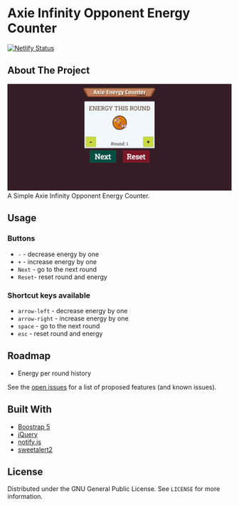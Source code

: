 # Axie Infinity Opponent Energy Counter

[![Netlify Status](https://api.netlify.com/api/v1/badges/cc515d74-87df-472c-a25d-35125cce76ca/deploy-status)](https://app.netlify.com/sites/axiefy-energy/deploys)

## About The Project
[![Product Name Screen Shot][product-screenshot]](#)
A Simple Axie Infinity Opponent Energy Counter.

## Usage

### Buttons
* `-` - decrease energy by one
* `+` - increase energy by one
* `Next` - go to the next round
* `Reset`- reset round and energy

### Shortcut keys available
* `arrow-left` - decrease energy by one
* `arrow-right` - increase energy by one
* `space` - go to the next round
* `esc` - reset round and energy

## Roadmap
* Energy per round history

See the [open issues](https://github.com/johnsese/axie-energy/issues) for a list of proposed features (and known issues).

##  Built With

* [Boostrap 5](https://getbootstrap.com/)
* [jQuery](https://jquery.com/)
* [notify.js](https://notifyjs.jpillora.com/)
* [sweetalert2](https://sweetalert2.github.io/)

## License

Distributed under the GNU General Public License. See `LICENSE` for more information.

[product-screenshot]: assets/images/screenshot.png
